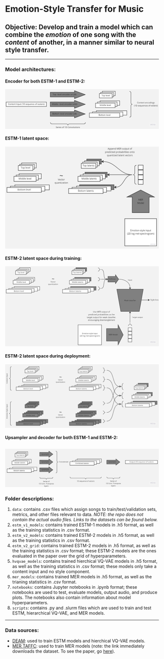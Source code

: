 # Emotion-Style Transfer for Music
## Objective: Develop and train a model which can combine the *emotion* of one song with the *content* of another, in a manner similar to neural style transfer.
---
### Model architectures:

#### Encoder for both ESTM-1 and ESTM-2:
![encoder](images/estmencoding.jpg "Encoder")

#### ESTM-1 latent space:
![ESTM-1 latents](images/estm1vq.jpg "ESTM-1 latents")

#### ESTM-2 latent space during training:
![ESTM-2 latents](images/estm2vq.jpg "ESTM-2 latents")

#### ESTM-2 latent space during deployment:
![ESTM-2 latents](images/deployment.jpg "ESTM-1 latents")

#### Upsampler and decoder for both ESTM-1 and ESTM-2:
![decoder](images/estmdecoding.jpg "Upsampler and decoder")
---
### Folder descriptions:
1. `data`: contains .csv files which assign songs to train/test/validation sets, metrics, and other files relevant to data. *NOTE: the repo does not contain the actual audio files. Links to the datasets can be found below.*
2. `estm_v1_models`: contains trained ESTM-1 models in .h5 format, as well as the training statistics in .csv format.
3. `estm_v2_models`: contains trained ESTM-2 models in .h5 format, as well as the training statistics in .csv format.
4. `estm_v2_grid`: contains trained ESTM-2 models in .h5 format, as well as the training statistics in .csv format; these ESTM-2 models are the ones evaluated in the paper over the grid of hyperparameters.
5. `hvqvae_models`: contains trained hierchical VQ-VAE models in .h5 format, as well as the training statistics in .csv format; these models only take a content input and no style component.
6. `mer_models`: contains trained MER models in .h5 format, as well as the trianing statistics in .csv format.
7. `notebooks`: contains Jupyter notebooks in .ipynb format; these notebooks are used to test, evaluate models, output audio, and produce plots. The notebooks also contain information about model hyperparameters.
8. `scripts`: contains .py and .slurm files which are used to train and test ESTM, hierarchical VQ-VAE, and MER models.
---
### Data sources:
* [DEAM](https://cvml.unige.ch/databases/DEAM/): used to train ESTM models and hierchical VQ-VAE models.
* [MER TAFFC](
http://mir.dei.uc.pt/resources/MER_audio_taffc_dataset.zip): used to train MER models (note: the link immediately downloads the dataset. To see the paper, go [here](https://ieeexplore.ieee.org/abstract/document/8327886)).
